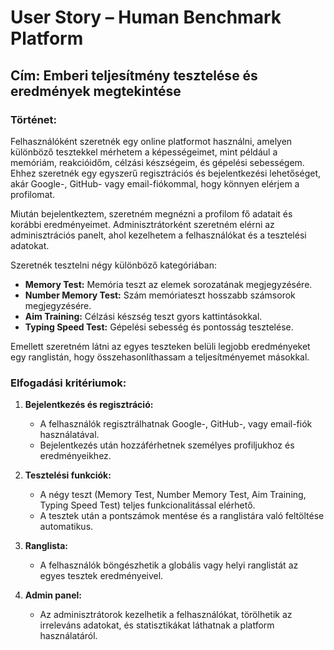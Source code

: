 # User Story – Human Benchmark Platform

## Cím: Emberi teljesítmény tesztelése és eredmények megtekintése

### Történet:
Felhasználóként szeretnék egy online platformot használni, amelyen különböző tesztekkel mérhetem a képességeimet, mint például a memóriám, reakcióidőm, célzási készségeim, és gépelési sebességem. Ehhez szeretnék egy egyszerű regisztrációs és bejelentkezési lehetőséget, akár Google-, GitHub- vagy email-fiókommal, hogy könnyen elérjem a profilomat.

Miután bejelentkeztem, szeretném megnézni a profilom fő adatait és korábbi eredményeimet. Adminisztrátorként szeretném elérni az adminisztrációs panelt, ahol kezelhetem a felhasználókat és a tesztelési adatokat.

Szeretnék tesztelni négy különböző kategóriában:
- **Memory Test:** Memória teszt az elemek sorozatának megjegyzésére.
- **Number Memory Test:** Szám memóriateszt hosszabb számsorok megjegyzésére.
- **Aim Training:** Célzási készség teszt gyors kattintásokkal.
- **Typing Speed Test:** Gépelési sebesség és pontosság tesztelése.

Emellett szeretném látni az egyes teszteken belüli legjobb eredményeket egy ranglistán, hogy összehasonlíthassam a teljesítményemet másokkal.

### Elfogadási kritériumok:
1. **Bejelentkezés és regisztráció:**
   - A felhasználók regisztrálhatnak Google-, GitHub-, vagy email-fiók használatával.
   - Bejelentkezés után hozzáférhetnek személyes profiljukhoz és eredményeikhez.

2. **Tesztelési funkciók:**
   - A négy teszt (Memory Test, Number Memory Test, Aim Training, Typing Speed Test) teljes funkcionalitással elérhető.
   - A tesztek után a pontszámok mentése és a ranglistára való feltöltése automatikus.

3. **Ranglista:**
   - A felhasználók böngészhetik a globális vagy helyi ranglistát az egyes tesztek eredményeivel.

4. **Admin panel:**
   - Az adminisztrátorok kezelhetik a felhasználókat, törölhetik az irreleváns adatokat, és statisztikákat láthatnak a platform használatáról.
